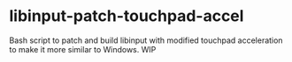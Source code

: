 # libinput-patch-touchpad-accel
Bash script to patch and build libinput with modified touchpad acceleration to make it more similar to Windows.
WIP
